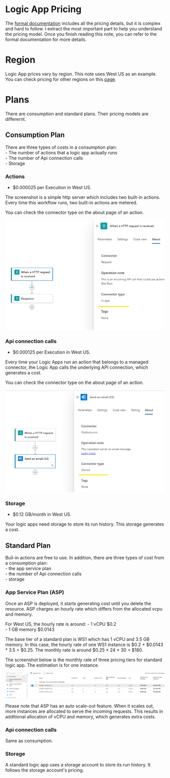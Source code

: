 # Logic App Pricing

The [formal documentation](https://learn.microsoft.com/en-us/azure/logic-apps/logic-apps-pricing) includes all the pricing details, but it is complex and hard to follow. I extract the most important part to help you understand the pricing model. Once you finish reading this note, you can refer to the formal documentation for more details.

# Region

Logic App prices vary by region. This note uses West US as an example. You can check pricing for other regions on this [page](https://azure.microsoft.com/en-us/pricing/details/logic-apps/#pricing).

# Plans

There are consumption and standard plans. Their pricing models are differernt. 

## Consumption Plan

There are three types of costs in a consumption plan:  
	- The number of actions that a logic app actually runs  
	- The number of Api connection calls  
	- Storage

### Actions

- $0.000025 per Execution in West US.

The screenshot is a simple http server which includes two built-in actions. Every time this workflow runs, two built-in actions are metered.

You can check the connector type on the about page of an action.

![action](./action.png)

### Api connection calls 

- $0.000125 per Execution in West US.

Every time your Logic Apps run an action that belongs to a managed connector, the Logic App calls the underlying API connection, which generates a cost.

You can check the connector type on the about page of an action.

![connection](./connection.png)

### Storage

- $0.12 GB/month in West US.

Your logic apps need storage to store its run history. This storage generates a cost.

## Standard Plan

Buil-in actions are free to use. In addition, there are three types of cost from a consumption plan:  
	- the app service plan  
	- the number of Api connection calls  
	- storage

### App Service Plan (ASP)

Once an ASP is deployed, it starts generating cost until you delete the resource. ASP charges an hourly rate which differs from the allocated vcpu and memory. 

For West US, the hourly rate is around:
	- 1 vCPU $0.2  
	- 1 GB memory $0.0143  

The base tier of a standard plan is WS1 which has 1 vCPU and 3.5 GB memory. In this case, the hourly rate of one WS1 instance is $0.2 + $0.0143 * 3.5 = $0.25. The monthly rate is around $0.25 * 24 * 30 = $180.

The screenshot below is the monthly rate of three pricing tiers for standard logic app. The estimation is for one instance.

![asp](./asp.png)

Please note that ASP has an auto scale-out feature. When it scales out, more instances are allocated to serve the incoming requests. This results in additional allocation of vCPU and memory, which generates extra costs.

### Api connection calls 

Same as consumption.

### Storage

A standard logic app uses a storage account to store its run history. It follows the storage account's pricing.
